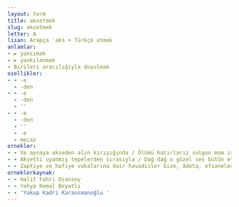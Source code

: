 ```yaml
---
layout: term
title: aksetmek
slug: aksetmek
letter: A
lisan: Arapça ʿaks + Türkçe etmek
anlamlar:
- ► yansımak
- ► yankılanmak
- Birileri aracılığıyla duyulmak
ozellikler:
- - -e
  - -den
- - -e
  - -den
  - ''
- - -e
  - -den
  - ''
  - -e
  - mecaz
ornekler:
- - Ve aynaya akseden alın kırışığında / Ölümü hatırlarız solgun mum ışığında
- - Aksetti uyanmış tepelerden sırasıyla / Dağ dağ o güzel ses bütün etrafı gezindi
- - Zaptiye ve hafiye vakalarına dair havadisler bize, âdeta, efsaneleşmiş olarak aksetmez miydi?
orneklerkaynak:
- - Halit Fahri Ozansoy
- - Yahya Kemal Beyatlı
- - 'Yakup Kadri Karaosmanoğlu '
---
```

